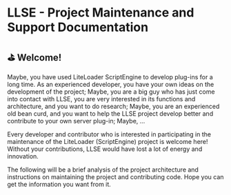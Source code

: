 # LLSE - Project Maintenance and Support Documentation

## ⛳  Welcome!

Maybe, you have used LiteLoader ScriptEngine to develop plug-ins for a long time. As an experienced developer, you have your own ideas on the development of the project;
Maybe, you are a big guy who has just come into contact with LLSE, you are very interested in its functions and architecture, and you want to do research; 
Maybe, you are an experienced old bean curd, and you want to help the LLSE project develop better and contribute to your own server plug-in; 
Maybe, ...

Every developer and contributor who is interested in participating in the maintenance of the LiteLoader (ScriptEngine) project is welcome here! 
Without your contributions, LLSE would have lost a lot of energy and innovation. 

The following will be a brief analysis of the project architecture and instructions on maintaining the project and contributing code. Hope you can get the information you want from it.